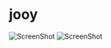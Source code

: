 # jooy


![ScreenShot](https://raw.github.com/wahyuadamhusaeni/jooy/blob/master/Screenshot_1583481024.png)
![ScreenShot](https://raw.github.com/wahyuadamhusaeni/jooy/blob/master/Screenshot_1583481046.png)
